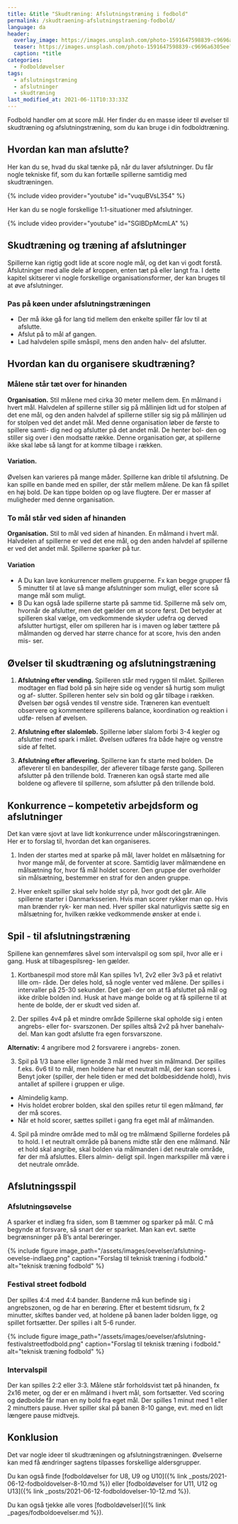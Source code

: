 ```yaml
---
title: &title "Skudtræning: Afslutningstræning i fodbold"
permalink: /skudtraening-afslutningstraening-fodbold/
language: da
header:
  overlay_image: https://images.unsplash.com/photo-1591647598839-c9696a6305ee?ixid=MnwxMjA3fDB8MHxwaG90by1wYWdlfHx8fGVufDB8fHx8&ixlib=rb-1.2.1&auto=format&fit=crop&w=1900&q=5
  teaser: https://images.unsplash.com/photo-1591647598839-c9696a6305ee?ixid=MnwxMjA3fDB8MHxwaG90by1wYWdlfHx8fGVufDB8fHx8&ixlib=rb-1.2.1&auto=format&fit=crop&w=400&q=5
  caption: *title
categories:
  - Fodboldøvelser
tags:
  - afslutningstræning
  - afslutninger
  - skudtræning
last_modified_at: 2021-06-11T10:33:33Z
---
```


Fodbold handler om at score mål. Her finder du en masse ideer til øvelser til skudtræning og afslutningstræning, som du kan bruge i din fodboldtræning.

## Hvordan kan man afslutte?

Her kan du se, hvad du skal tænke på, når du laver afslutninger. Du får nogle tekniske fif, som du kan fortælle spillerne samtidig med skudtræningen.

{% include video provider="youtube" id="vuquBVsL354" %}

Her kan du se nogle forskellige 1:1-situationer med afslutninger.

{% include video provider="youtube" id="SGlBDpMcmLA" %}

## Skudtræning og træning af afslutninger

Spillerne kan rigtig godt lide at score nogle mål, og
det kan vi godt forstå. Afslutninger med alle dele af
kroppen, enten tæt på eller langt fra. I dette kapitel
skitserer vi nogle forskellige organisationsformer, der
kan bruges til at øve afslutninger.

### Pas på køen under afslutningstræningen

- Der må ikke gå for lang tid mellem den enkelte
spiller får lov til at afslutte.
- Afslut på to mål af gangen.
- Lad halvdelen spille småspil, mens den anden halv-
del afslutter.

## Hvordan kan du organisere skudtræning?

### Målene står tæt over for hinanden

**Organisation.** Stil målene med cirka 30 meter mellem
dem. En målmand i hvert mål. Halvdelen af spillerne
stiller sig på mållinjen lidt ud for stolpen af det ene
mål, og den anden halvdel af spillerne stiller sig sig
på mållinjen ud for stolpen ved det andet mål. Med
denne organisation løber de første to spillere samti-
dig ned og afslutter på det andet mål. De henter bol-
den og stiller sig over i den modsatte række. Denne
organisation gør, at spillerne ikke skal løbe så langt
for at komme tilbage i rækken.

#### Variation.

Øvelsen kan varieres på mange måder.
Spillerne kan drible til afslutning. De kan spille en
bande med en spiller, der står mellem målene. De kan
få spillet en høj bold. De kan tippe bolden op og lave
flugtere. Der er masser af muligheder med denne
organisation.

### To mål står ved siden af hinanden

**Organisation.** Stil to mål ved siden af hinanden. En
målmand i hvert mål. Halvdelen af spillerne er ved
det ene mål, og den anden halvdel af spillerne er ved
det andet mål. Spillerne sparker på tur.

#### Variation
- A Du kan lave konkurrencer mellem grupperne.
Fx kan begge grupper få 5 minutter til at lave så
mange afslutninger som muligt, eller score så
mange mål som muligt.
- B Du kan også lade spillerne starte på samme tid.
Spillerne må selv om, hvornår de afslutter, men det
gælder om at score først. Det betyder at spilleren
skal vælge, om vedkommende skyder udefra og
derved afslutter hurtigst, eller om spilleren har is i
maven og løber tættere på målmanden og derved
har større chance for at score, hvis den anden mis-
ser.

## Øvelser til skudtræning og afslutningstræning

1. **Afslutning efter vending.** Spilleren står med ryggen
til målet. Spilleren modtager en flad bold på sin
højre side og vender så hurtig som muligt og af-
slutter. Spilleren henter selv sin bold og går tilbage
i rækken. Øvelsen bør også vendes til venstre side.
Træneren kan eventuelt observere og kommentere
spillerens balance, koordination og reaktion i udfø-
relsen af øvelsen.

2. **Afslutning efter slalomløb.** Spillerne løber slalom
forbi 3-4 kegler og afslutter med spark i målet.
Øvelsen udføres fra både højre og venstre side af
feltet.

3. **Afslutning efter aflevering.** Spillerne kan fx starte
med bolden. De afleverer til en bandespiller, der
afleverer tilbage første gang. Spilleren afslutter på
den trillende bold. Træneren kan også starte med
alle boldene og aflevere til spillerne, som afslutter
på den trillende bold.

## Konkurrence – kompetetiv arbejdsform og afslutninger

Det kan være sjovt at lave lidt konkurrence under
målscoringstræningen. Her er to forslag til, hvordan
det kan organiseres.

1. Inden der startes med at sparke på mål, laver
holdet en målsætning for hvor mange mål, de
forventer at score. Samtidig laver målmændene
en målsætning for, hvor få mål holdet scorer. Den
gruppe der overholder sin målsætning, bestemmer
en straf for den anden gruppe.

2. Hver enkelt spiller skal selv holde styr på, hvor godt
det går. Alle spillerne starter i Danmarksserien. Hvis
man scorer rykker man op. Hvis man brænder ryk-
ker man ned. Hver spiller skal naturligvis sætte sig
en målsætning for, hvilken række vedkommende
ønsker at ende i.

## Spil - til afslutningstræning

Spillene kan gennemføres såvel som intervalspil og
som spil, hvor alle er i gang. Husk at tilbagespilsreg-
len gælder.

1. Kortbanespil mod store mål
Kan spilles 1v1, 2v2 eller 3v3 på et relativt lille om-
råde. Der deles hold, så nogle venter ved målene.
Der spilles i intervaller på 25-30 sekunder. Det gæl-
der om at få afsluttet på mål og ikke drible bolden
ind. Husk at have mange bolde og at få spillerne til
at hente de bolde, der er skudt ved siden af.

2. Der spilles 4v4 på et mindre område
Spillerne skal opholde sig i enten angrebs- eller for-
svarszonen. Der spilles altså 2v2 på hver banehalv-
del. Man kan godt afslutte fra egen forsvarszone.

**Alternativ:** 4 angribere mod 2 forsvarere i angrebs-
zonen.

3. Spil på 1/3 bane eller lignende
3 mål med hver sin målmand. Der spilles f.eks. 6v6
til to mål, men holdene har et neutralt mål, der kan
scores i. Benyt joker (spiller, der hele tiden er med
det boldbesiddende hold), hvis antallet af spillere i
gruppen er ulige.
- Almindelig kamp.
- Hvis holdet erobrer bolden, skal den spilles retur
til egen målmand, før der må scores.
- Når et hold scorer, sættes spillet i gang fra eget
mål af målmanden.

4. Spil på mindre område med to mål og tre målmænd
Spillerne fordeles på to hold. I et neutralt område
på banens midte står den ene målmand. Når et
hold skal angribe, skal bolden via målmanden i det
neutrale område, før der må afsluttes. Ellers almin-
deligt spil. Ingen markspiller må være i det neutrale
område.

## Afslutningsspil

### Afslutningsøvelse

A sparker et indlæg fra siden, som B tæmmer og sparker på mål. C må begynde at forsvare, så snart der er sparket.
Man kan evt. sætte begrænsninger på B’s antal berøringer.

{% include figure image_path="/assets/images/oevelser/afslutning-oevelse-indlaeg.png" caption="Forslag til teknisk træning i fodbold." alt="teknisk træning fodbold" %}

### Festival street fodbold

Der spilles 4:4 med 4:4 bander. Banderne må kun befinde sig i angrebszonen, og de har en berøring. Efter et bestemt tidsrum, fx 2 minutter, skiftes bander ved, at holdene på banen lader bolden ligge, og spillet fortsætter. Der spilles i alt 5-6 runder.

{% include figure image_path="/assets/images/oevelser/afslutning-festivalstreetfodbold.png" caption="Forslag til teknisk træning i fodbold." alt="teknisk træning fodbold" %}

### Intervalspil

Der kan spilles 2:2 eller 3:3. Målene står forholdsvist tæt på hinanden, fx 2x16 meter, og der er en målmand i hvert mål, som fortsætter.
Ved scoring og dødbolde får man en ny bold fra eget mål.
Der spilles 1 minut med 1 eller 2 minutters pause.
Hver spiller skal på banen 8-10 gange, evt. med en lidt længere pause midtvejs.

## Konklusion

Det var nogle ideer til skudtræningen og afslutningstræningen. Øvelserne kan med få ændringer sagtens tilpasses forskellige aldersgrupper.

Du kan også finde [fodboldøvelser for U8, U9 og U10]({% link _posts/2021-06-12-fodboldovelser-8-10.md %}) eller [fodboldøvelser for U11, U12 og U13]({% link _posts/2021-06-12-fodboldovelser-10-12.md %}).

Du kan også tjekke alle vores [fodboldøvelser]({% link _pages/fodboldoevelser.md %}).
